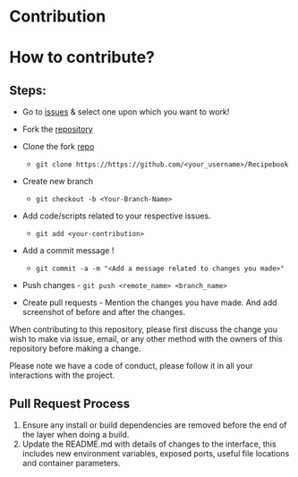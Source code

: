 # Contribution

# How to contribute?

## Steps:
  

  -  Go to [issues](https://github.com/s-ayush2903/Recipebook/issues) & select one upon which you want to work!
  
  -  Fork the [repository](https://github.com/s-ayush2903/Recipebook.git)
  
  -  Clone the fork [repo](https://github.com/<your_username>/Recipebook)
     - `git clone https://https://github.com/<your_username>/Recipebook`
    
  -  Create new branch
     - `git checkout -b <Your-Branch-Name>`
  
  -  Add code/scripts related to your respective issues.
     - `git add <your-contribution>`
 
  -  Add a commit message !
     - `git commit -a -m "<Add a message related to changes you made>"`

  -  Push changes
    - `git push <remote_name> <branch_name>`

 
  -  Create pull requests
    - Mention the changes you have made. And add screenshot of before and after the changes.


When contributing to this repository, please first discuss the change you wish to make via issue,
email, or any other method with the owners of this repository before making a change. 

Please note we have a code of conduct, please follow it in all your interactions with the project.

## Pull Request Process

1. Ensure any install or build dependencies are removed before the end of the layer when doing a 
   build.
2. Update the README.md with details of changes to the interface, this includes new environment 
   variables, exposed ports, useful file locations and container parameters.



